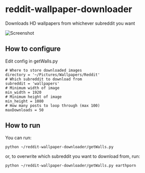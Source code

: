 # reddit-wallpaper-downloader
Downloads HD wallpapers from whichever subreddit you want

![Screenshot](https://github.com/mrsorensen/reddit-wallpaper-downloader/blob/master/screenshot.png "Screenshot")


## How to configure
Edit config in getWalls.py
```
# Where to store downloaded images
directory = '~/Pictures/Wallpapers/Reddit'
# Which subreddit to download from
subreddit = 'wallpapers'
# Minimum width of image
min_width = 1920
# Minimum height of image
min_height = 1080
# How many posts to loop through (max 100)
maxDownloads = 50
```
## How to run
You can run:
```
python ~/reddit-wallpaper-downloader/getWalls.py
```
or, to overwrite which subreddit you want to download from, run:
```
python ~/reddit-wallpaper-downloader/getWalls.py earthporn
```
